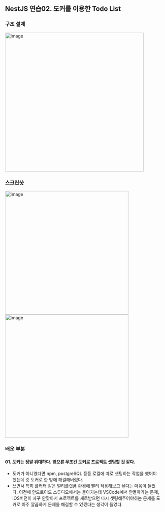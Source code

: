 ## NestJS 연습02. 도커를 이용한 Todo List

### 구조 설계

<img width="450" alt="image" src="https://github.com/user-attachments/assets/1a2f99d9-3a32-42fb-be8c-14f432c60887">


<br/>


### 스크린샷

<img width="400" alt="image" src="https://github.com/user-attachments/assets/6615d264-3b52-4d8a-8553-5e92a6d07757">

<br/>

<img width="400" alt="image" src="https://github.com/user-attachments/assets/f276577a-4ee6-4a6a-8635-b4602f201184">


<br/>

### 배운 부분

#### 01. 도커는 정말 위대하다. 앞으론 무조건 도커로 프로젝트 셋팅할 것 같다.

- 도커가 아니였다면 npm, postgreSQL 등등 로컬에 따로 셋팅하는 작업을 했어야했는데 갓 도커로 한 방에 해결해버렸다.
- 쓰면서 특히 플러터 같은 멀티플랫폼 환경에 빨리 적용해보고 싶다는 마음이 들었다. 이전에 안드로이드 스튜디오에서는 돌아가는데 VSCode에서 안돌아가는 문제, iOS버전이 자꾸 안맞아서 프로젝트를 새로받으면 다시 셋팅해주어야하는 문제를 도커로 아주 깔끔하게 문제를 해결할 수 있겠다는 생각이 들었다.
